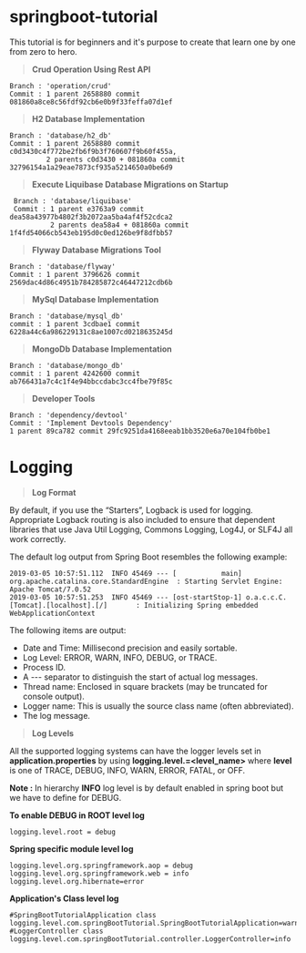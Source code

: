 # springboot-tutorial
This tutorial is for beginners and it's purpose to create that learn one by one from zero to hero.


> **Crud Operation Using Rest API**

    Branch : 'operation/crud' 
    Commit : 1 parent 2658880 commit 081860a8ce8c56fdf92cb6e0b9f33feffa07d1ef 
    
> **H2 Database Implementation**

    Branch : 'database/h2_db'
    Commit : 1 parent 2658880 commit c0d3430c4f772be2fb6f9b3f760607f9b60f455a,
             2 parents c0d3430 + 081860a commit 32796154a1a29eae7873cf935a5214650a0be6d9
             
> **Execute Liquibase Database Migrations on Startup**

     Branch : 'database/liquibase'
     Commit : 1 parent e3763a9 commit dea58a43977b4802f3b2072aa5ba4af4f52cdca2
              2 parents dea58a4 + 081860a commit 1f4fd54066cb543eb195d0c0ed126be9f8dfbb57
              
> **Flyway Database Migrations Tool**
    
    Branch : 'database/flyway'
    Commit : 1 parent 3796626 commit 2569dac4d86c4951b784285872c46447212cdb6b
              
> **MySql Database Implementation**

    Branch : 'database/mysql_db'
    commit : 1 parent 3cdbae1 commit 6228a44c6a986229131c8ae1007cd0218635245d
    
> **MongoDb Database Implementation**

    Branch : 'database/mongo_db'
    commit : 1 parent 4242600 commit ab766431a7c4c1f4e94bbccdabc3cc4fbe79f85c
    
> **Developer Tools**

    Branch : 'dependency/devtool'
    Commit : 'Implement Devtools Dependency'
    1 parent 89ca782 commit 29fc9251da4168eeab1bb3520e6a70e104fb0be1
    
# Logging    
    
> **Log Format**

By default, if you use the “Starters”, Logback is used for logging. Appropriate Logback routing is also included to ensure that dependent libraries that use Java Util Logging, Commons Logging, Log4J, or SLF4J all work correctly.

The default log output from Spring Boot resembles the following example:

    2019-03-05 10:57:51.112  INFO 45469 --- [           main] org.apache.catalina.core.StandardEngine  : Starting Servlet Engine: Apache Tomcat/7.0.52
    2019-03-05 10:57:51.253  INFO 45469 --- [ost-startStop-1] o.a.c.c.C.[Tomcat].[localhost].[/]       : Initializing Spring embedded WebApplicationContext
    
The following items are output:

* Date and Time: Millisecond precision and easily sortable.
* Log Level: ERROR, WARN, INFO, DEBUG, or TRACE.
* Process ID.
* A --- separator to distinguish the start of actual log messages.
* Thread name: Enclosed in square brackets (may be truncated for console output).
* Logger name: This is usually the source class name (often abbreviated).
* The log message.

> **Log Levels**

All the supported logging systems can have the logger levels set in **application.properties** by using **logging.level.<logger-name>=<level_name>** where **level**
is one of TRACE, DEBUG, INFO, WARN, ERROR, FATAL, or OFF. 

**Note :** In hierarchy **INFO** log level is by default enabled in spring boot but we have to define for DEBUG. 

**To enable DEBUG in ROOT level log**

    logging.level.root = debug
    
**Spring specific module level log**

    logging.level.org.springframework.aop = debug
    logging.level.org.springframework.web = info
    logging.level.org.hibernate=error
    
**Application's Class level log**

    #SpringBootTutorialApplication class
    logging.level.com.springBootTutorial.SpringBootTutorialApplication=warn
    #LoggerController class
    logging.level.com.springBootTutorial.controller.LoggerController=info
    
